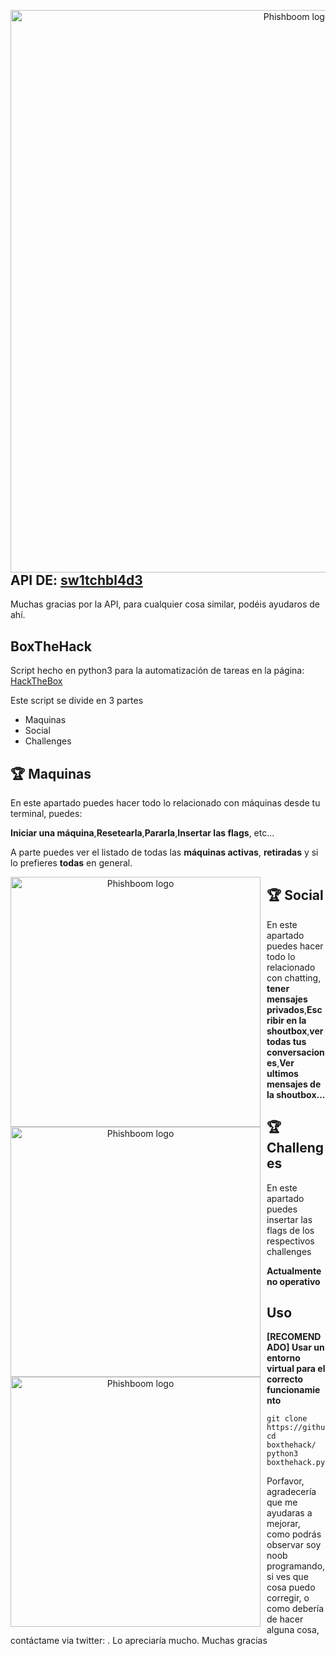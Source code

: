 <p align="center">
<img src="https://gyazo.com/7244e58a9209e8745f49149736f55e3b.png"
    alt="Phishboom logo"
    width="900"
    height:"450"
    style="float: left; margin-right:10px;" />
</p>


## API DE: <a href="https://gitlab.com/sw1tchbl4d3/htbapi/-/wikis/How-do-I-get-my-API-Token%3F">sw1tchbl4d3</a>

<p> Muchas gracias por la API, para cualquier cosa similar, podéis ayudaros de ahí.</p>


## BoxTheHack

<p> Script hecho en python3 para la automatización de tareas en la página: <a href="https://www.hackthebox.eu/">HackTheBox</a></p>
<p> Este script se divide en 3 partes </p>

<ul>
  <li>Maquinas</li>
  <li>Social</li>
  <li>Challenges</li>
</ul>



## :trophy: Maquinas

<p> En este apartado puedes hacer todo lo relacionado con máquinas desde tu terminal, puedes:</p>
<p> <b>Iniciar una máquina</b>,<b>Resetearla</b>,<b>Pararla</b>,<b>Insertar las flags</b>, etc... </p>
<p> A parte puedes ver el listado de todas las <b>máquinas activas</b>, <b>retiradas</b> y si lo prefieres <b>todas</b> en general.</p>

<p align="center">
<img src="https://gyazo.com/489a1dfa941e9dc636e2c6261ec01234.png"
    alt="Phishboom logo"
    width="400"
    height:"250"
    style="float: left; margin-right:10px;" />
</p>


## :trophy: Social

<p> En este apartado puedes hacer todo lo relacionado con chatting, <b>tener mensajes privados</b>,<b>Escribir en la shoutbox</b>,<b>ver todas tus conversaciones</b>,<b>Ver ultimos mensajes de la shoutbox...</b></p>


<p align="center">
<img src="https://gyazo.com/d33cdf92571253bc7b0f1ce2d9548947.png"
    alt="Phishboom logo"
    width="400"
    height:"250"
    style="float: left; margin-right:10px;" />
</p>


## :trophy: Challenges

<p> En este apartado puedes insertar las flags de los respectivos challenges </p>
<p> <b>Actualmente no operativo </b> </p>


<p align="center">
<img src="https://gyazo.com/1a78077a35e2c7bbe7f06093ef0e16fa.png"
    alt="Phishboom logo"
    width="400"
    height:"250"
    style="float: left; margin-right:10px;" />
</p>

## Uso

<b> [RECOMENDADO] Usar un entorno virtual para el correcto funcionamiento </b>

```
git clone https://github.com/sergioab7/boxthehack
cd boxthehack/
python3 boxthehack.py
```


<p> Porfavor, agradecería que me ayudaras a mejorar, como podrás observar soy noob programando, si ves que cosa puedo corregir, o como debería de hacer alguna cosa, contáctame via twitter: <a href="https://twitter.com/xaxxjs"></a>. Lo apreciaría mucho. Muchas gracias </p>
